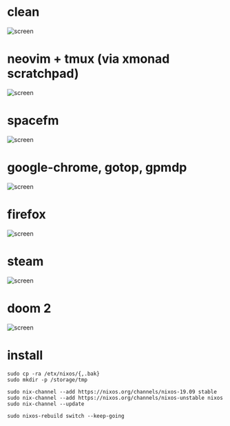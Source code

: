 # clean

![screen](https://i.imgur.com/HU6YF0L.png)

# neovim + tmux (via xmonad scratchpad)

![screen](https://i.imgur.com/z95oCew.png)

# spacefm

![screen](https://i.imgur.com/h2nnCWM.png)

# google-chrome, gotop, gpmdp

![screen](https://i.imgur.com/wiIFOdI.png)

# firefox

![screen](https://i.imgur.com/BYpqCbi.png)

# steam

![screen](https://i.imgur.com/GxNoW6l.png)

# doom 2

![screen](https://i.imgur.com/xXcIXu0.png)

# install

```
sudo cp -ra /etx/nixos/{,.bak}
sudo mkdir -p /storage/tmp

sudo nix-channel --add https://nixos.org/channels/nixos-19.09 stable
sudo nix-channel --add https://nixos.org/channels/nixos-unstable nixos
sudo nix-channel --update

sudo nixos-rebuild switch --keep-going
```
